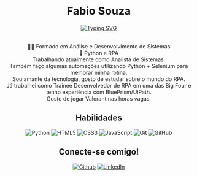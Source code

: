<div style="display: inline_block" align="center" ><br>

# Fabio Souza

[![Typing SVG](https://readme-typing-svg.herokuapp.com?font=Josefin+Sans&weight=900&size=35&pause=1000&color=00F701&center=true&random=false&width=435&lines=print(%22Hello+World%22))](https://git.io/typing-svg)

<br>
    👨‍💻 Formado em Análise e Desenvolvimento de Sistemas<br> 🤖 Python e RPA
    <br>
 Trabalhando atualmente como Analista de Sistemas. <br> Também faço algumas automações utilizando Python + Selenium para melhorar minha rotina. <br> Sou amante da tecnologia, gosto de estudar sobre o mundo do RPA.<br> Já trabalhei como Trainee Desenvolvedor de RPA em uma das Big Four e tenho experiência com BluePrism/UiPath.<br>Gosto de jogar Valorant nas horas vagas.
<br>

##  Habilidades
![Python](https://img.shields.io/badge/python-black?style=for-the-badge&logo=python&logoColor=ffdd54) ![HTML5](https://img.shields.io/badge/HTML5-black?style=for-the-badge&logo=html5&logoColor=ffdd54) ![CSS3](https://img.shields.io/badge/CSS3-black?style=for-the-badge&logo=css3&logoColor=ffdd54) ![JavaScript](https://img.shields.io/badge/JavaScript-black?style=for-the-badge&logo=javascript&logoColor=ffdd54) ![Git](https://img.shields.io/badge/GIT-black?style=for-the-badge&logo=git&logoColor=ffdd54) ![GitHub](https://img.shields.io/badge/github-black.svg?style=for-the-badge&logo=github&logoColor=ffdd54)


## Conecte-se comigo!
[![Github](https://img.shields.io/badge/GitHub-000?style=for-the-badge&logo=github&logoColor=withe)](https://github.com/skmtouz) [![LinkedIn](https://img.shields.io/badge/-LinkedIn-000?style=for-the-badge&logo=linkedin&logoColor=30A3DC)](https://www.linkedin.com/in/fabiosouza011/)